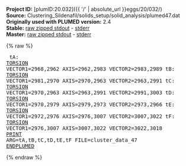 **Project ID:** [plumID:20.032]({{ '/' | absolute_url }}eggs/20/032/)  
**Source:** Clustering_Sildenafil/solids_setup/solid_analysis/plumed47.dat  
**Originally used with PLUMED version:** 2.4  
**Stable:** [raw zipped stdout](plumed47.dat.plumed.stdout.txt.zip) - [stderr](plumed47.dat.plumed.stderr)  
**Master:** [raw zipped stdout](plumed47.dat.plumed_master.stdout.txt.zip) - [stderr](plumed47.dat.plumed_master.stderr)  

{% raw %}<pre>
tA: <a href="https://plumed.github.io/doc-master/user-doc/html/_t_o_r_s_i_o_n.html">TORSION</a> VECTOR1=2968,2962 AXIS=2962,2983 VECTOR2=2983,2989
tB: <a href="https://plumed.github.io/doc-master/user-doc/html/_t_o_r_s_i_o_n.html">TORSION</a> VECTOR1=2981,2970 AXIS=2970,2963 VECTOR2=2963,2991
tC: <a href="https://plumed.github.io/doc-master/user-doc/html/_t_o_r_s_i_o_n.html">TORSION</a> VECTOR1=2970,2963 AXIS=2963,2991 VECTOR2=2991,3003
tD: <a href="https://plumed.github.io/doc-master/user-doc/html/_t_o_r_s_i_o_n.html">TORSION</a> VECTOR1=2970,2979 AXIS=2979,2973 VECTOR2=2973,2966
tE: <a href="https://plumed.github.io/doc-master/user-doc/html/_t_o_r_s_i_o_n.html">TORSION</a> VECTOR1=2972,2976 AXIS=2976,3007 VECTOR2=3007,3022
tF: <a href="https://plumed.github.io/doc-master/user-doc/html/_t_o_r_s_i_o_n.html">TORSION</a> VECTOR1=2976,3007 AXIS=3007,3022 VECTOR2=3022,3018
<a href="https://plumed.github.io/doc-master/user-doc/html/_p_r_i_n_t.html">PRINT</a> ARG=tA,tB,tC,tD,tE,tF FILE=cluster_data_47
<a href="https://plumed.github.io/doc-master/user-doc/html/_e_n_d_p_l_u_m_e_d.html">ENDPLUMED</a>
</pre>{% endraw %}
